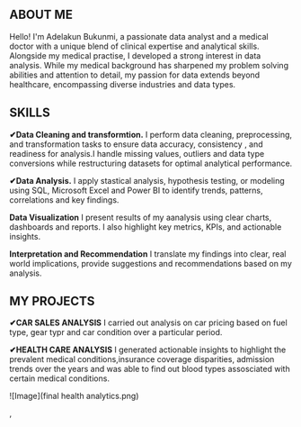 ## ABOUT ME
Hello! I'm Adelakun Bukunmi, a passionate data analyst and a medical doctor with a unique blend of clinical expertise and analytical skills. Alongside my medical practise, I developed a strong interest in data analysis. While my medical background has sharpened my problem solving abilities and attention to detail, my passion for data extends beyond healthcare, encompassing diverse industries and data types.

## SKILLS
**✔Data Cleaning and transformtion.**
I perform data cleaning, preprocessing, and transformation tasks to ensure data accuracy, consistency , and readiness for analysis.I handle missing values, outliers and data type conversions while restructuring datasets for optimal analytical performance.

**✔Data Analysis.**
I apply stastical analysis, hypothesis testing, or modeling using SQL, Microsoft Excel and Power BI to identify trends, patterns, correlations and key findings.

**Data Visualization**
I present results of my aanalysis using clear charts, dashboards and reports. I also highlight key metrics, KPIs, and actionable insights.

**Interpretation and Recommendation**
I translate my findings into clear, real world implications, provide suggestions and recommendations based on my analysis.

## MY PROJECTS
**✔CAR SALES ANALYSIS**
I carried out analysis on car pricing based on fuel type, gear typr and car condition over a particular period.

**✔HEALTH CARE ANALYSIS**
I generated actionable insights to highlight the prevalent medical conditions,insurance coverage disparities, admission trends over the years and was able to find out  blood types assosciated with certain medical conditions.

![Image](final health analytics.png)

,
